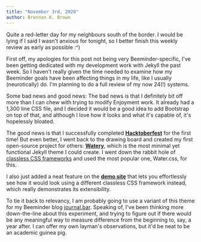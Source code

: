 ```yaml
---
title: "November 3rd, 2020"
author: Brennan K. Brown
---
```


Quite a red-letter day for my neighbours south of the border. I would be lying if I said I wasn't anxious for tonight, so I better finish this weekly review as early as possible :^)

First off, my apologies for this post not being very Beeminder-specific, I've been getting dedicated with my development work with Jekyll the past week. So I haven't really given the time needed to examine how my Beeminder goals have been affecting things in my life, like I usually (neurotically) do. I'm planning to do a full review of my now 24(!) systems.

Some bad news and good news: The bad news is that I definitely bit off more than I can chew with trying to modify Enjoyment work. It already had a 1,300 line CSS file, and I decided it would be a good idea to add Bootstrap on top of that, and although I love how it looks and what it's capable of, it's hopelessly bloated.

The good news is that I successfully completed [**Hacktoberfest**](https://hacktoberfest.digitalocean.com/) for the first time! But even better, I went back to the drawing board and created my first open-source project for others: [**Watery**](https://github.com/brennanbrown/watery), which is the most minimal yet functional Jekyll theme I could create. I went down the rabbit hole of [classless CSS frameworks](https://github.com/dbohdan/classless-css) and used the most popular one, Water.css, for this.

I also just added a neat feature on the [**demo site**](https://watery.netlify.app) that lets you effortlessly see how it would look using a different classless CSS framework instead, which really demonstrates its extensibility.

To tie it back to relevancy, I am probably going to use a variant of this theme for my Beeminder blog [journal.bar](https://journal.bar/). Speaking of, I've been thinking more down-the-line about this experiment, and trying to figure out if there would be any meaningful way to measure difference from the beginning to, say, a year after. I can offer my own layman's observations, but it'd be neat to be an academic guinea pig.

